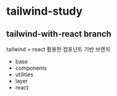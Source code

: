 # tailwind-study

## tailwind-with-react branch

tailwind + react 활용한 컴포넌트 기반 브랜치

- base
- components
- utilities
- layer
- react
